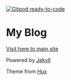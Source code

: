 [![Gitpod ready-to-code](https://img.shields.io/badge/Gitpod-ready--to--code-blue?logo=gitpod)](https://gitpod.io/#https://github.com/FuryBrand/furybrand.github.io)

# My Blog

[Visit here to main site](https://furybrand.github.io/)


Powered by [Jekyll](https://jekyllrb.com/)

Theme from [Hux](http://huangxuan.me/huxblog-boilerplate/)